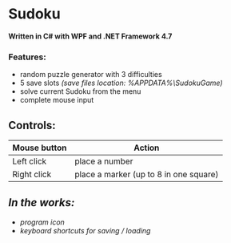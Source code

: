 # Sudoku

**Written in C# with WPF and .NET Framework 4.7**

### Features:

- random puzzle generator with 3 difficulties
- 5 save slots *(save files location: %APPDATA%\SudokuGame)*
- solve current Sudoku from the menu
- complete mouse input

Controls:
---------
|Mouse button|Action|
|-|-|
|Left click|place a number|
|Right click|place a marker (up to 8 in one square)|

***In the works:***
-------------
- *program icon*
- *keyboard shortcuts for saving / loading*
